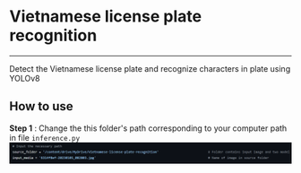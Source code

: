 # **Vietnamese license plate recognition**
---
 Detect the Vietnamese license plate and recognize characters in plate using YOLOv8
## How to use
**Step 1** : Change the this folder's path corresponding to your computer path in file ```inference.py```
![](z4862050466900_4bf9c90db9e61c8bbf5add149774035a.jpg)
